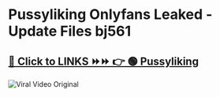 
 # Pussyliking Onlyfans Leaked - Update Files bj561

## <h2><a href="https://clipsfans.com/Pussyliking&ref=git">🔗 Click to LINKS ⏩⏩ 👉 🟢 Pussyliking </a></h2>

<a href="https://clipsfans.com/Pussyliking&ref=git" rel="nofollow" data-target="animated-image.originalLink"><img src="https://i.ibb.co.com/xMMVF88/686577567.gif" alt="Viral Video Original" style="max-width: 100%; display: inline-block;" data-target="animated-image.originalImage"></a>

